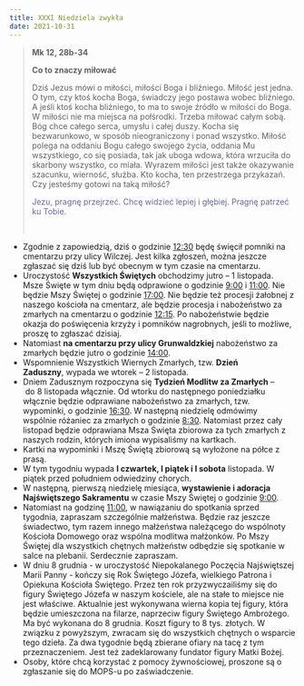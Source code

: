 ```yaml
---
title: XXXI Niedziela zwykła
date: 2021-10-31
---
```


> **Mk 12, 28b-34**
>
> **Co to znaczy miłować**
>
> Dziś Jezus mówi o miłości, miłości Boga i bliźniego. Miłość jest jedna. O tym, czy ktoś kocha Boga, świadczy jego postawa wobec bliźniego. A jeśli ktoś kocha bliźniego, to ma to swoje źródło w miłości do Boga. W miłości nie ma miejsca na połśrodki. Trzeba miłować całym sobą. Bóg chce całego serca, umysłu i całej duszy. Kocha się bezwarunkowo, w sposób nieograniczony i ponad wszystko. Miłość polega na oddaniu Bogu całego swojego życia, oddania Mu wszystkiego, co się posiada, tak jak uboga wdowa, która wrzuciła do skarbony wszystko, co miała. Wyrazem miłości jest także okazywanie szacunku, wierność, służba. Kto kocha, ten przestrzega przykazań. Czy jesteśmy gotowi na taką miłość?
>
> <span style="color: #666699;"> Jezu, pragnę przejrzeć. Chcę widzieć lepiej i głębiej. Pragnę patrzeć ku Tobie. </span>
>
> &nbsp;

- Zgodnie z zapowiedzią, dziś o godzinie <u>12:30</u> będę święcił pomniki na cmentarzu przy ulicy Wilczej. Jest kilka zgłoszeń, można jeszcze zgłaszać się dziś lub być obecnym w tym czasie na cmentarzu.
- Uroczystość **Wszystkich Świętych** obchodzimy jutro – 1 listopada. Msze Święte w tym dniu będą odprawione o godzinie <u>9:00</u> i <u>11:00</u>. Nie będzie Mszy Świętej o godzinie <u>17:00</u>. Nie będzie też procesji żałobnej z naszego kościoła na cmentarz, ale będzie procesja i nabożeństwo za zmarłych na cmentarzu o godzinie <u>12:15</u>. Po nabożeństwie będzie okazja do poświęcenia krzyży i pomników nagrobnych, jeśli to możliwe, proszę to zgłaszać dzisiaj.
- Natomiast **na cmentarzu przy ulicy Grunwaldzkiej** nabożeństwo za zmarłych będzie jutro o godzinie <u>14:00</u>.
- Wspomnienie Wszystkich Wiernych Zmarłych, tzw. **Dzień Zaduszny**, wypada we wtorek – 2 listopada.
- Dniem Zadusznym rozpoczyna się **Tydzień Modlitw za Zmarłych** – do 8 listopada włącznie. Od wtorku do następnego poniedziałku włącznie będzie odprawiane nabożeństwo za zmarłych, tzw. wypominki, o godzinie <u>16:30</u>. W następną niedzielę odmówimy wspólnie różaniec za zmarłych o godzinie <u>8:30</u>. Natomiast przez cały listopad będzie odprawiana Msza Święta zbiorowa za tych zmarłych z naszych rodzin, których imiona wypisaliśmy na kartkach.
- Kartki na wypominki i Mszę Świętą zbiorową są wyłożone na półce z prasą.
- W tym tygodniu wypada **I czwartek, I piątek i I sobota** listopada. W piątek przed południem odwiedziny chorych.
- W następną, pierwszą niedzielę miesiąca, **wystawienie i adoracja Najświętszego Sakramentu** w czasie Mszy Świętej o godzinie <u>9:00</u>.
- Natomiast na godzinę <u>11:00</u>, w nawiązaniu do spotkania sprzed tygodnia, zapraszam szczególnie małżeństwa. Będzie raz jeszcze świadectwo, tym razem innego małżeństwa należącego do wspólnoty Kościoła Domowego oraz wspólna modlitwa małżonków. Po Mszy Świętej dla wszystkich chętnych małżeństw odbędzie się spotkanie w salce na plebanii. Serdecznie zapraszam.
- W dniu 8 grudnia - w uroczystość Niepokalanego Poczęcia Najświętszej Marii Panny - kończy się Rok Świętego Józefa, wielkiego Patrona i Opiekuna Kościoła Świętego. Przez ten rok przyzwyczailiśmy się do figury Świętego Józefa w naszym kościele, ale na stałe to miejsce nie jest właściwe. Aktualnie jest wykonywana wierna kopia tej figury, która będzie umieszczona na filarze, naprzeciw figury Świętego Ambrożego. Ma być wykonana do 8 grudnia. Koszt figury to 8 tys. złotych. W związku z powyższym, zwracam się do wszystkich chętnych o wsparcie tego dzieła. Za dwa tygodnie będą zbierane ofiary na tacę z tym przeznaczeniem. Jest też zadeklarowany fundator figury Matki Bożej.
- Osoby, które chcą korzystać z pomocy żywnościowej, proszone są o zgłaszanie się do MOPS-u po zaświadczenie.
